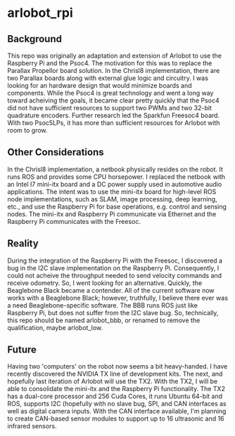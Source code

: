 # arlobot_rpi

## Background
This repo was originally an adaptation and extension of Arlobot to use the Raspberry Pi and the Psoc4.  The motivation for this was to
replace the Parallax Propellor board solution.  In the Chrisl8 implementation, there are two Parallax boards along with external glue
logic and circuitry.  I was looking for an hardware design that would minimize boards and components.  While the Psoc4 is great technology
and went a long way toward acheiving the goals, it became clear pretty quickly that the Psoc4 did not have sufficient resources to support 
two PWMs and two 32-bit quadrature encoders.  Further research led the Sparkfun Freesoc4 board.  With two Psoc5LPs, it has more than
sufficient resources for Arlobot with room to grow.

## Other Considerations
In the Chrisl8 implementation, a netbook physically resides on the robot.  It runs ROS and provides some CPU horsepower.  I replaced the
netbook with an Intel I7 mini-itx board and a DC power supply used in automotive audio applications.  The intent was to use the mini-itx
board for high-level ROS node implementations, such as SLAM, image processing, deep learning, etc., and use the Raspberry Pi for base
operations, e.g. control and sensing nodes.  The mini-itx and Raspberry Pi communicate via Ethernet and the Raspberry Pi communicates with
the Freesoc.

## Reality
During the integration of the Raspberry Pi with the Freesoc, I discovered a bug in the I2C slave implementation on the Raspberry Pi.
Consequently, I could not acheive the throughput needed to send velocity commands and receive odometry.  So, I went looking for an
alternative.  Quickly, the Beaglebone Black became a contender.  All of the current software now works with a Beaglebone Black; however,
truthfully, I believe there ever was a need Beaglebone-specific software.  The BBB runs ROS just like Raspberry Pi, but does not suffer
from the I2C slave bug.  So, technically, this repo should be named arlobot_bbb, or renamed to remove the qualification, maybe arlobot_low.

## Future
Having two 'computers' on the robot now seems a bit heavy-handed.  I have recently discovered the NVIDIA TX line of development kits.  The
next, and hopefully last iteration of Arlobot will use the TX2.  With the TX2, I will be able to consolidate the mini-itx and the Raspberry 
Pi functionality.  The TX2 has a dual-core processor and 256 Cuda Cores, it runs Ubuntu 64-bit and ROS, supports I2C (hopefully with no
slave bug, SPI, and CAN interfaces as well as digital camera inputs.  With the CAN interface available, I'm planning to create CAN-based
sensor modules to support up to 16 ultrasonic and 16 infrared sensors.
